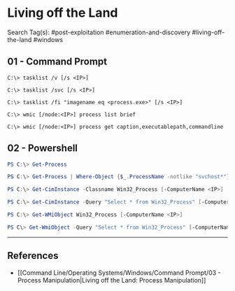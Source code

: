 # Living off the Land

Search Tag(s): #post-exploitation #enumeration-and-discovery #living-off-the-land #windows

## 01 - Command Prompt

```
C:\> tasklist /v [/s <IP>]

C:\> tasklist /svc [/s <IP>]

C:\> tasklist /fi "imagename eq <process.exe>" [/s <IP>]

C:\> wmic [/node:<IP>] process list brief

C:\> wmic [/node:<IP>] process get caption,executablepath,commandline
```

## 02 - Powershell

```powershell
PS C:\> Get-Process

PS C:\> Get-Process | Where-Object {$_.ProcessName -notlike "svchost*"} | Format-Table ProcessName, Id

PS C:\> Get-CimInstance -Classname Win32_Process [-ComputerName <IP>] | Select-Object CommandLine

PS C:\> Get-CimInstance -Query "Select * from Win32_Process" [-ComputerName <IP>] | Where-Object {$_.Name -notlike "svchost*"} | Select Name, Handle, @{Label="Owner";Expression={$_.GetOwner().User}} | Format-Table -AutoSize

PS C:\> Get-WMiObject Win32_Process [-ComputerName <IP>]

PS C\> Get-WmiObject -Query "Select * from Win32_Process" [-ComputerName <IP>] | Where-Object {$_.Name -notlike "svchost*"} | Select-Object Name, Handle, @{Label="Owner";Expression={$_.GetOwner().User}} | Format-Table -AutoSize
```

---
## References

- [[Command Line/Operating Systems/Windows/Command Prompt/03 - Process Manipulation|Living off the Land: Process Manipulation]]